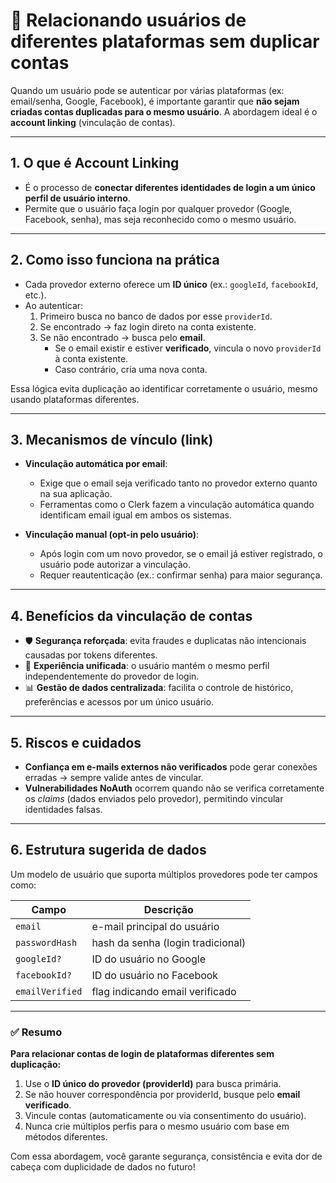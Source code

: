 # 🔗 Relacionando usuários de diferentes plataformas sem duplicar contas

Quando um usuário pode se autenticar por várias plataformas (ex: email/senha, Google, Facebook), é importante garantir que **não sejam criadas contas duplicadas para o mesmo usuário**. A abordagem ideal é o **account linking** (vinculação de contas).

---

## 1. O que é Account Linking

- É o processo de **conectar diferentes identidades de login a um único perfil de usuário interno**.
- Permite que o usuário faça login por qualquer provedor (Google, Facebook, senha), mas seja reconhecido como o mesmo usuário.

---

## 2. Como isso funciona na prática

- Cada provedor externo oferece um **ID único** (ex.: `googleId`, `facebookId`, etc.).
- Ao autenticar:
  1. Primeiro busca no banco de dados por esse `providerId`.
  2. Se encontrado → faz login direto na conta existente.
  3. Se não encontrado → busca pelo **email**.
     - Se o email existir e estiver **verificado**, vincula o novo `providerId` à conta existente.
     - Caso contrário, cria uma nova conta.

Essa lógica evita duplicação ao identificar corretamente o usuário, mesmo usando plataformas diferentes. 

---

## 3. Mecanismos de vínculo (link)

- **Vinculação automática por email**:
  - Exige que o email seja verificado tanto no provedor externo quanto na sua aplicação.
  - Ferramentas como o Clerk fazem a vinculação automática quando identificam email igual em ambos os sistemas. 

- **Vinculação manual (opt-in pelo usuário)**:
  - Após login com um novo provedor, se o email já estiver registrado, o usuário pode autorizar a vinculação.
  - Requer reautenticação (ex.: confirmar senha) para maior segurança. 

---

## 4. Benefícios da vinculação de contas

- 🛡️ **Segurança reforçada**: evita fraudes e duplicatas não intencionais causadas por tokens diferentes.
- 👤 **Experiência unificada**: o usuário mantém o mesmo perfil independentemente do provedor de login.
- 📊 **Gestão de dados centralizada**: facilita o controle de histórico, preferências e acessos por um único usuário.

---

## 5. Riscos e cuidados

- **Confiança em e-mails externos não verificados** pode gerar conexões erradas → sempre valide antes de vincular.  
- **Vulnerabilidades NoAuth** ocorrem quando não se verifica corretamente os *claims* (dados enviados pelo provedor), permitindo vincular identidades falsas. 

---

## 6. Estrutura sugerida de dados

Um modelo de usuário que suporta múltiplos provedores pode ter campos como:

| Campo         | Descrição                            |
|---------------|--------------------------------------|
| `email`       | e-mail principal do usuário          |
| `passwordHash`| hash da senha (login tradicional)    |
| `googleId?`   | ID do usuário no Google              |
| `facebookId?` | ID do usuário no Facebook            |
| `emailVerified` | flag indicando email verificado    |

---

### ✅ Resumo

**Para relacionar contas de login de plataformas diferentes sem duplicação:**

1. Use o **ID único do provedor (providerId)** para busca primária.
2. Se não houver correspondência por providerId, busque pelo **email verificado**.
3. Vincule contas (automaticamente ou via consentimento do usuário).
4. Nunca crie múltiplos perfis para o mesmo usuário com base em métodos diferentes.

Com essa abordagem, você garante segurança, consistência e evita dor de cabeça com duplicidade de dados no futuro!
